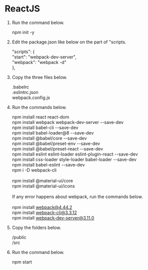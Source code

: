 # ReactJS

1. Run the command below.

   npm init -y<br>

2. Edit the package.json like below on the part of "scripts.

   "scripts": {<br>
      "start": "webpack-dev-server",<br>
      "webpack": "webpack -d"<br>
   },<br>
  
3. Copy the three files below.

   .babelrc<br>
   .eslintrc.json<br>
   webpack.config.js<br>

4. Run the commands below.

   npm install react react-dom<br>
   npm install webpack webpack-dev-server --save-dev<br>
   npm install babel-cli --save-dev<br>
   npm install babel-loader@8 --save-dev<br>
   npm install @babel/core --save-dev<br>
   npm install @babel/preset-env --save-dev<br>
   npm install @babel/preset-react --save-dev<br>
   npm install eslint eslint-loader eslint-plugin-react --save-dev<br>
   npm install css-loader style-loader babel-loader --save-dev<br>
   npm install babel-eslint --save-dev<br>
   npm i -D webpack-cli<br>
   <br>
   npm install @material-ui/core<br>
   npm install @material-ui/icons<br>
   <br>
   If any error happens about webpack, run the commands below.<br>
   <br>
   npm install webpack@4.44.2<br>
   npm install webpack-cli@3.3.12<br>
   npm install webpack-dev-server@3.11.0<br>

5. Copy the folders below.

   /public<br>
   /src<br>
   
6. Run the command below.

   npm start

